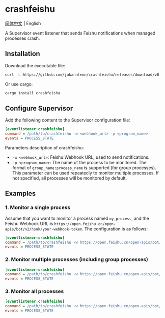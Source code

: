 # crashfeishu

[简体中文](./README.md) | English

A Supervisor event listener that sends Feishu notifications when managed processes crash.

## Installation

Download the executable file:

```bash
curl -L https://github.com/jukanntenn/crashfeishu/releases/download/v0.1.0/crashfeishu-v0.1.0-x86_64-unknown-linux-musl.tar.gz | tar -xzv
```

Or use cargo:

```bash
cargo install crashfeishu
```

## Configure Supervisor

Add the following content to the Supervisor configuration file:

```ini
[eventlistener:crashfeishu]
command = /path/to/crashfeishu -w <webhook_url> -p <program_name>
events = PROCESS_STATE
```

Parameters description of crashfeishu:

- `-w <webhook_url>`: Feishu Webhook URL, used to send notifications.
- `-p <program_name>`: The name of the process to be monitored. The format of `group_name:process_name` is supported (for group processes). This parameter can be used repeatedly to monitor multiple processes. If not specified, all processes will be monitored by default.

## Examples

### 1. Monitor a single process

Assume that you want to monitor a process named `my_process`, and the Feishu Webhook URL is `https://open.feishu.cn/open-apis/bot/v2/hook/your-webhook-token`. The configuration is as follows:

```ini
[eventlistener:crashfeishu]
command = /path/to/crashfeishu -w https://open.feishu.cn/open-apis/bot/v2/hook/your-webhook-token -p my_process
events = PROCESS_STATE
```

### 2. Monitor multiple processes (including group processes)

```ini
[eventlistener:crashfeishu]
command = /path/to/crashfeishu -w https://open.feishu.cn/open-apis/bot/v2/hook/your-webhook-token -p my_group:my_process -p other_process
events = PROCESS_STATE
```

### 3. Monitor all processes

```ini
[eventlistener:crashfeishu]
command = /path/to/crashfeishu -w https://open.feishu.cn/open-apis/bot/v2/hook/your-webhook-token
events = PROCESS_STATE
```
